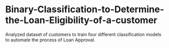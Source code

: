 # Binary-Classification-to-Determine-the-Loan-Eligibility-of-a-customer
Analyzed dataset of customers to train four different classification models to automate the process of Loan Approval.
